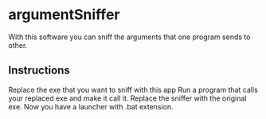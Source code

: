 # argumentSniffer
With this software you can sniff the arguments that one program sends to other.

## Instructions
Replace the exe that you want to sniff with this app
Run a program that calls your replaced exe and make it call it.
Replace the sniffer with the original exe.
Now you have a launcher with .bat extension.

